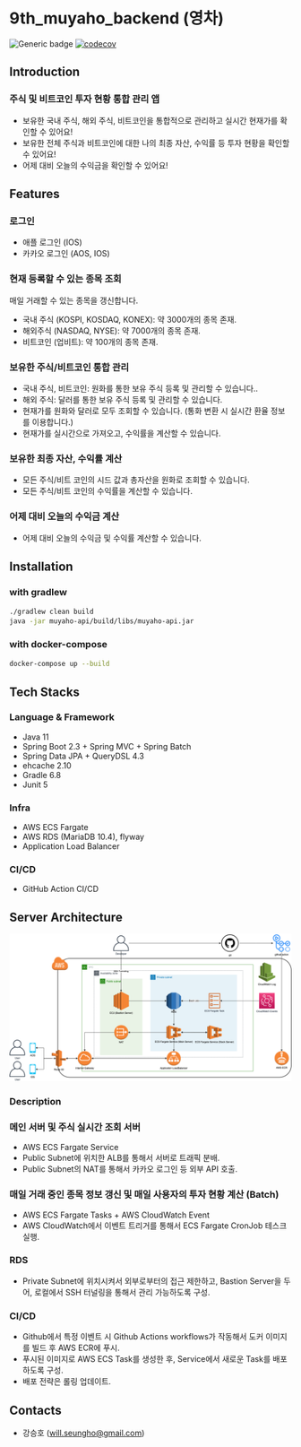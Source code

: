 # 9th_muyaho_backend (영차)
![Generic badge](https://img.shields.io/badge/version-0.0.7-orange.svg)
[![codecov](https://codecov.io/gh/depromeet/9th_muyaho_backend/branch/develop/graph/badge.svg?token=2MPw967BnL)](https://codecov.io/gh/depromeet/9th_muyaho_backend)

## Introduction
### 주식 및 비트코인 투자 현황 통합 관리 앱 

- 보유한 국내 주식, 해외 주식, 비트코인을 통합적으로 관리하고 실시간 현재가를 확인할 수 있어요!
- 보유한 전체 주식과 비트코인에 대한 나의 최종 자산, 수익률 등 투자 현황을 확인할 수 있어요!
- 어제 대비 오늘의 수익금을 확인할 수 있어요!

## Features
### 로그인
- 애플 로그인 (IOS)
- 카카오 로그인 (AOS, IOS)

### 현재 등록할 수 있는 종목 조회
매일 거래할 수 있는 종목을 갱신합니다.
- 국내 주식 (KOSPI, KOSDAQ, KONEX): 약 3000개의 종목 존재.
- 해외주식 (NASDAQ, NYSE): 약 7000개의 종목 존재.
- 비트코인 (업비트): 약 100개의 종목 존재.

### 보유한 주식/비트코인 통합 관리
- 국내 주식, 비트코인: 원화를 통한 보유 주식 등록 및 관리할 수 있습니다..
- 해외 주식: 달러를 통한 보유 주식 등록 및 관리할 수 있습니다.
- 현재가를 원화와 달러로 모두 조회할 수 있습니다. (통화 변환 시 실시간 환율 정보를 이용합니다.)
- 현재가를 실시간으로 가져오고, 수익률을 계산할 수 있습니다.

### 보유한 최종 자산, 수익률 계산
- 모든 주식/비트 코인의 시드 값과 총자산을 원화로 조회할 수 있습니다.
- 모든 주식/비트 코인의 수익률을 계산할 수 있습니다.

### 어제 대비 오늘의 수익금 계산
- 어제 대비 오늘의 수익금 및 수익률 계산할 수 있습니다.


## Installation

### with gradlew

```bash
./gradlew clean build
java -jar muyaho-api/build/libs/muyaho-api.jar 
```

### with docker-compose

```bash
docker-compose up --build
```

## Tech Stacks
### Language & Framework
- Java 11
- Spring Boot 2.3 + Spring MVC + Spring Batch
- Spring Data JPA + QueryDSL 4.3
- ehcache 2.10
- Gradle 6.8
- Junit 5

### Infra
- AWS ECS Fargate
- AWS RDS (MariaDB 10.4), flyway
- Application Load Balancer

### CI/CD
- GitHub Action CI/CD


## Server Architecture 

<img src="/_images/muyaho-20210606-1.png" title="무야호 서버 구성도" alt="무야호 서버 구성도"></img>

### Description

### 메인 서버 및 주식 실시간 조회 서버

- AWS ECS Fargate Service
- Public Subnet에 위치한 ALB를 통해서 서버로 트래픽 분배.
- Public Subnet의 NAT를 통해서 카카오 로그인 등 외부 API 호출.

### 매일 거래 중인 종목 정보 갱신 및 매일 사용자의 투자 현황 계산 (Batch)

- AWS ECS Fargate Tasks + AWS CloudWatch Event
- AWS CloudWatch에서 이벤트 트리거를 통해서 ECS Fargate CronJob 테스크 실행.

### RDS

- Private Subnet에 위치시켜서 외부로부터의 접근 제한하고, Bastion Server을 두어, 로컬에서 SSH 터널링을 통해서 관리 가능하도록 구성.

### CI/CD

- Github에서 특정 이벤트 시 Github Actions workflows가 작동해서 도커 이미지를 빌드 후 AWS ECR에 푸시.
- 푸시된 이미지로 AWS ECS Task를 생성한 후, Service에서 새로운 Task를 배포하도록 구성.
- 배포 전략은 롤링 업데이트.

## Contacts
- 강승호 (will.seungho@gmail.com)
